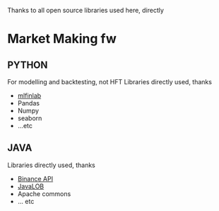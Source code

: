 Thanks to all open source libraries used here, directly   


# Market Making fw
## PYTHON
For modelling and backtesting, not HFT
Libraries directly used, thanks

* [mlfinlab](https://hudsonthames.org/mlfinlab/)
* Pandas
* Numpy
* seaborn
* ...etc

## JAVA
Libraries directly used, thanks

* [Binance API](https://github.com/binance-exchange/binance-java-api)
* [JavaLOB](https://github.com/DrAshBooth/JavaLOB)
* Apache commons
* ... etc
